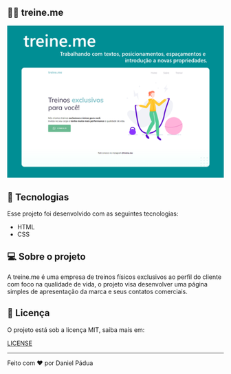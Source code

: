 ## 🏋️‍♀️ treine.me
<p align="center">
  <img alt="treine.me" src="https://raw.githubusercontent.com/dnpadua/treine.me/main/images/treine.me.png">
</p>

## 🚀 Tecnologias

Esse projeto foi desenvolvido com as seguintes tecnologias:

- HTML
- CSS

## 💻 Sobre o projeto

A treine.me é uma empresa de treinos físicos exclusivos ao perfil do cliente com foco na qualidade de vida, o projeto visa desenvolver uma página simples de apresentação da marca e seus contatos comerciais.

## 📄 Licença

O projeto está sob a licença MIT, saiba mais em:

[LICENSE](https://pt.wikipedia.org/wiki/Licen%C3%A7a_MIT)

---

Feito com ❤️ por Daniel Pádua
